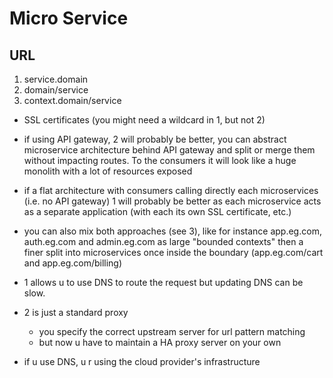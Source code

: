 # Micro Service

## URL

1. service.domain
2. domain/service
3. context.domain/service

- SSL certificates (you might need a wildcard in 1, but not 2)
- if using API gateway, 2 will probably be better, you can abstract microservice architecture behind API gateway and split or merge them without impacting routes. To the consumers it will look like a huge monolith with a lot of resources exposed
- if a flat architecture with consumers calling directly each microservices (i.e. no API gateway) 1 will probably be better as each microservice acts as a separate application (with each its own SSL certificate, etc.)
- you can also mix both approaches (see 3), like for instance app.eg.com, auth.eg.com and admin.eg.com as large "bounded contexts" then a finer split into microservices once inside the boundary (app.eg.com/cart and app.eg.com/billing)

- 1 allows u to use DNS to route the request but updating DNS can be slow.
- 2 is just a standard proxy
  - you specify the correct upstream server for url pattern matching
  - but now u have to maintain a HA proxy server on your own
- if u use DNS, u r using the cloud provider's infrastructure